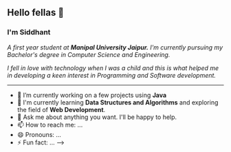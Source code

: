 ## Hello fellas 👋
### I'm **Siddhant**

*A first year student at **Manipal University Jaipur.***
*I'm currently pursuing my Bachelor's degree in Computer Science and Engineering.*

*I fell in love with technology when I was a child and this is what helped me in developing a keen interest in Programming and Software development.*

-----

- 🔭 I’m currently working on a few projects using **Java**
- 🌱 I'm currently learning **Data Structures and Algorithms** and exploring the field of **Web Development**.
- 💬 Ask me about anything you want. I'll be happy to help.
- 📫 How to reach me: ...
- 😄 Pronouns: ...
- ⚡ Fun fact: ...
-->

